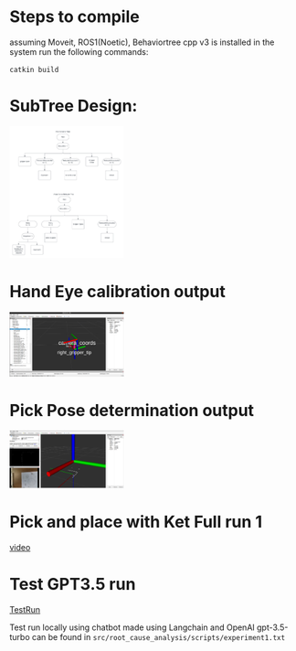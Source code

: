 # Steps to compile


assuming Moveit, ROS1(Noetic), Behaviortree cpp v3 is installed in the system run the following commands:

```
catkin build
```

# SubTree Design:

<img src="design.png" alt="Subtrees" width="200"/>

# Hand Eye calibration output

<img src="CalibrationOutput.png" alt="HandEyeCalibrationOutput" width="200"/>


# Pick Pose determination output

<img src="PickPose.png" alt="PickPoseDeterminationOutput" width="200"/>


# Pick and place with Ket Full run 1

[video](https://photos.app.goo.gl/kcMkWEM2xJDghHP7A)

# Test GPT3.5 run

[TestRun](https://chat.openai.com/share/d55a9086-3624-4caa-a764-1f8768433b6d)

Test run locally using chatbot made using Langchain and OpenAI gpt-3.5-turbo can be found in
```src/root_cause_analysis/scripts/experiment1.txt```
